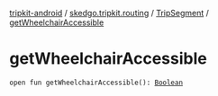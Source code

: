 [tripkit-android](../../index.md) / [skedgo.tripkit.routing](../index.md) / [TripSegment](index.md) / [getWheelchairAccessible](./get-wheelchair-accessible.md)

# getWheelchairAccessible

`open fun getWheelchairAccessible(): `[`Boolean`](https://kotlinlang.org/api/latest/jvm/stdlib/kotlin/-boolean/index.html)